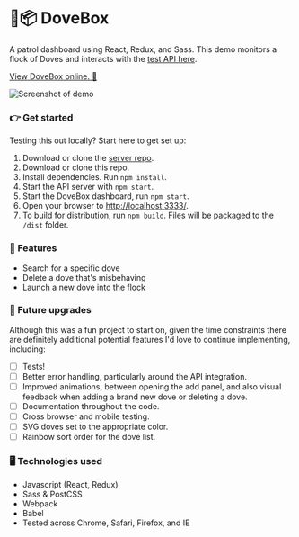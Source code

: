 # 🐥📦 DoveBox
A patrol dashboard using React, Redux, and Sass. This demo monitors a flock of Doves and interacts with the [test API here](https://github.com/spacedarcy/MCUITest).

[View DoveBox online. 👀](http://static.trishang.com/db/)

![Screenshot of demo](http://static.trishang.com/db/screenshot-dovebox.png "Screenshot of dovebox demo")

### 👉 Get started
Testing this out locally? Start here to get set up:
1. Download or clone the [server repo](https://github.com/spacedarcy/MCUITest).
3. Download or clone this repo.
4. Install dependencies. Run `npm install`.
5. Start the API server with `npm start`.
6. Start the DoveBox dashboard, run `npm start`.
7. Open your browser to [http://localhost:3333/](http://localhost:3333/).
8. To build for distribution, run `npm build`. Files will be packaged to the `/dist` folder.

### 🌟 Features
- Search for a specific dove
- Delete a dove that's misbehaving
- Launch a new dove into the flock

### 🚀 Future upgrades
Although this was a fun project to start on, given the time constraints there are definitely additional potential features I'd love to continue implementing, including:
- [ ] Tests!
- [ ] Better error handling, particularly around the API integration.
- [ ] Improved animations, between opening the add panel, and also visual feedback when adding a brand new dove or deleting a dove.
- [ ] Documentation throughout the code.
- [ ] Cross browser and mobile testing.
- [ ] SVG doves set to the appropriate color.
- [ ] Rainbow sort order for the dove list.

### 🖥 Technologies used
- Javascript (React, Redux)
- Sass & PostCSS
- Webpack
- Babel
- Tested across Chrome, Safari, Firefox, and IE
